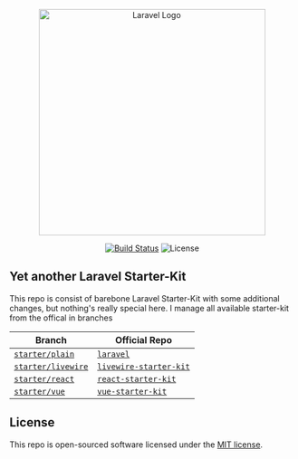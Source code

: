 <p align="center"><a href="https://laravel.com" target="_blank"><img src="https://raw.githubusercontent.com/laravel/art/master/logo-lockup/5%20SVG/2%20CMYK/1%20Full%20Color/laravel-logolockup-cmyk-red.svg" width="400" alt="Laravel Logo"></a></p>

<p align="center">
<a href="https://github.com/feryardiant/laravel-12/tree/starter/vue"><img src="https://img.shields.io/github/actions/workflow/status/feryardiant/laravel-12/ci.yml?branch=starter%2Fvue" alt="Build Status"></a>
<img src="https://img.shields.io/github/license/feryardiant/laravel-12" alt="License">
</p>

## Yet another Laravel Starter-Kit

This repo is consist of barebone Laravel Starter-Kit with some additional changes, but nothing's really special here. I manage all available starter-kit from the offical in branches

| Branch | Official Repo |
| --- | --- |
| [`starter/plain`](https://github.com/feryardiant/laravel-12/tree/starter/plain) | [`laravel`](https://github.com/laravel/laravel) |
| [`starter/livewire`](https://github.com/feryardiant/laravel-12/tree/starter/livewire) | [`livewire-starter-kit`](https://github.com/laravel/livewire-starter-kit) |
| [`starter/react`](https://github.com/feryardiant/laravel-12/tree/starter/react) | [`react-starter-kit`](https://github.com/laravel/react-starter-kit) |
| [`starter/vue`](https://github.com/feryardiant/laravel-12/tree/starter/vue) | [`vue-starter-kit`](https://github.com/laravel/vue-starter-kit) |

## License

This repo is open-sourced software licensed under the [MIT license](https://opensource.org/licenses/MIT).
